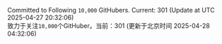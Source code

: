 Committed to Following `10,000` GitHubers. Current: <!-- FOLLOWING_COUNT -->301<!-- FOLLOWING_COUNT --> (Update at UTC <!-- LAST_UPDATED -->2025-04-27 20:32:06<!-- LAST_UPDATED -->)<br>
致力于关注`10,000`个GitHuber。当前：<!-- FOLLOWING_COUNT -->301<!-- FOLLOWING_COUNT --> (更新于北京时间 <!-- LAST_UPDATED_CST -->2025-04-28 04:32:06<!-- LAST_UPDATED_CST -->)
